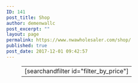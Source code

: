 ```yaml
---
ID: 141
post_title: Shop
author: demenwallc
post_excerpt: ""
layout: page
permalink: https://www.nwawholesaler.com/shop/
published: true
post_date: 2017-12-01 09:42:57
---
```

<!-- wp:table -->
<figure class="wp-block-table"><table><tbody><tr><td>[searchandfilter id="filter_by_price"]</td></tr></tbody></table></figure>
<!-- /wp:table -->